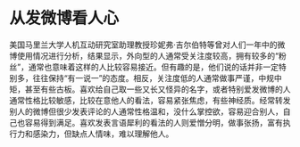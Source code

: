 # 从发微博看人心

美国马里兰大学人机互动研究室助理教授珍妮弗·吉尔伯特等曾对人们一年中的微博使用情况进行分析，结果显示，外向型的人通常受关注度较高，拥有较多的“粉丝”，通常也意味着这样的人比较容易接近。但有趣的是，他们说的话并非一定特别多，往往保持“有一说一”的态度。相反，关注度低的人通常做事严谨，中规中矩，甚至有些古板。喜欢给自己取一些又长又怪异的名字，或者特别爱发微博的人通常性格比较敏感，比较在意他人的看法，容易紧张焦虑，有些神经质。经常转发别人的微博但很少发表评论的人通常性格温和，没什么掌控欲，容易迎合别人，自己也容易得到满足。喜欢发表言语犀利的看法的人则爱憎分明，做事张扬，富有执行力和感染力，但缺点人情味，难以理解他人。